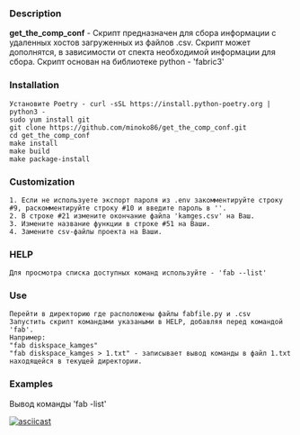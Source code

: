 
### Description

**get_the_comp_conf** - Скрипт предназначен для сбора информации с удаленных хостов загруженных из файлов .csv. Скрипт может дополнятся, в зависимости от спекта необходимой информации для сбора.
Скрипт основан на библиотеке python - 'fabric3'

### Installation
```
Установите Poetry - curl -sSL https://install.python-poetry.org | python3 -
sudo yum install git
git clone https://github.com/minoko86/get_the_comp_conf.git
cd get_the_comp_conf
make install
make build
make package-install
```

### Customization
```
1. Если не используете экспорт пароля из .env закомментируйте строку #9, раскомментируйте строку #10 и введите пароль в ''.
2. В строке #21 измените окончание файла 'kamges.csv' на Ваш.
3. Измените название функции в строке #51 на Ваши.
4. Замените csv-файлы проекта на Ваши.
```

### HELP
```
Для просмотра списка доступных команд используйте - 'fab --list'
```

### Use
```
Перейти в директорию где расположены файлы fabfile.py и .csv
Запустить скрипт командами указаными в HELP, добавляя перед командой 'fab'. 
Например:
"fab diskspace_kamges"
"fab diskspace_kamges > 1.txt" - записывает вывод команды в файл 1.txt находящейся в текущей директории.
```

### Examples
Вывод команды 'fab -list'

[![asciicast](https://asciinema.org/a/p0iHcPxwWEniEqBIHqWSMwsVC.svg)](https://asciinema.org/a/p0iHcPxwWEniEqBIHqWSMwsVC)